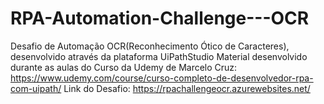# RPA-Automation-Challenge---OCR
Desafio de Automação OCR(Reconhecimento Ótico de Caracteres), desenvolvido através da plataforma UiPathStudio
Material desenvolvido durante as aulas do Curso da Udemy de Marcelo Cruz: https://www.udemy.com/course/curso-completo-de-desenvolvedor-rpa-com-uipath/
Link do Desafio: https://rpachallengeocr.azurewebsites.net/
